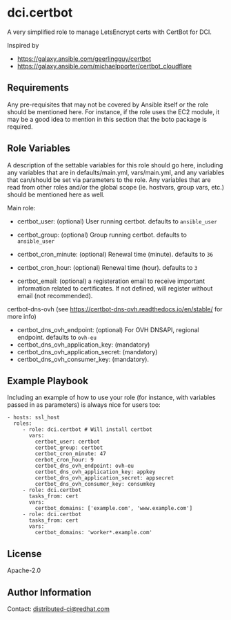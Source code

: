 dci.certbot
===========

A very simplified role to manage LetsEncrypt certs with CertBot for DCI.

Inspired by
- https://galaxy.ansible.com/geerlingguy/certbot
- https://galaxy.ansible.com/michaelpporter/certbot_cloudflare

Requirements
------------

Any pre-requisites that may not be covered by Ansible itself or the role should be mentioned here. For instance, if the role uses the EC2 module, it may be a good idea to mention in this section that the boto package is required.

Role Variables
--------------

A description of the settable variables for this role should go here, including any variables that are in defaults/main.yml, vars/main.yml, and any variables that can/should be set via parameters to the role. Any variables that are read from other roles and/or the global scope (ie. hostvars, group vars, etc.) should be mentioned here as well.

Main role:
- certbot_user: (optional) User running certbot. defaults to `ansible_user`
- certbot_group: (optional) Group running certbot. defaults to `ansible_user`
- certbot_cron_minute: (optional) Renewal time (minute). defaults to `36`
- certbot_cron_hour: (optional) Renewal time (hour). defaults to `3`

- certbot_email: (optional) a registeration email to receive important information related to certificates. If not defined, will register without email (not recommended).

certbot-dns-ovh (see https://certbot-dns-ovh.readthedocs.io/en/stable/ for more info)
- certbot_dns_ovh_endpoint: (optional) For OVH DNSAPI, regional endpoint. defaults to `ovh-eu`
- certbot_dns_ovh_application_key: (mandatory)
- certbot_dns_ovh_application_secret: (mandatory)
- certbot_dns_ovh_consumer_key: (mandatory).


Example Playbook
----------------

Including an example of how to use your role (for instance, with variables passed in as parameters) is always nice for users too:

    - hosts: ssl_host
      roles:
         - role: dci.certbot # Will install certbot
           vars:
             certbot_user: certbot
             certbot_group: certbot
             certbot_cron_minute: 47
             cerbot_cron_hour: 9
             certbot_dns_ovh_endpoint: ovh-eu
             certbot_dns_ovh_application_key: appkey
             certbot_dns_ovh_application_secret: appsecret
             certbot_dns_ovh_consumer_key: consumkey
         - role: dci.certbot
           tasks_from: cert
           vars:
             certbot_domains: ['example.com', 'www.example.com']
         - role: dci.certbot
           tasks_from: cert
           vars:
             certbot_domains: 'worker*.example.com'

License
-------

Apache-2.0

Author Information
------------------

Contact: distributed-ci@redhat.com
